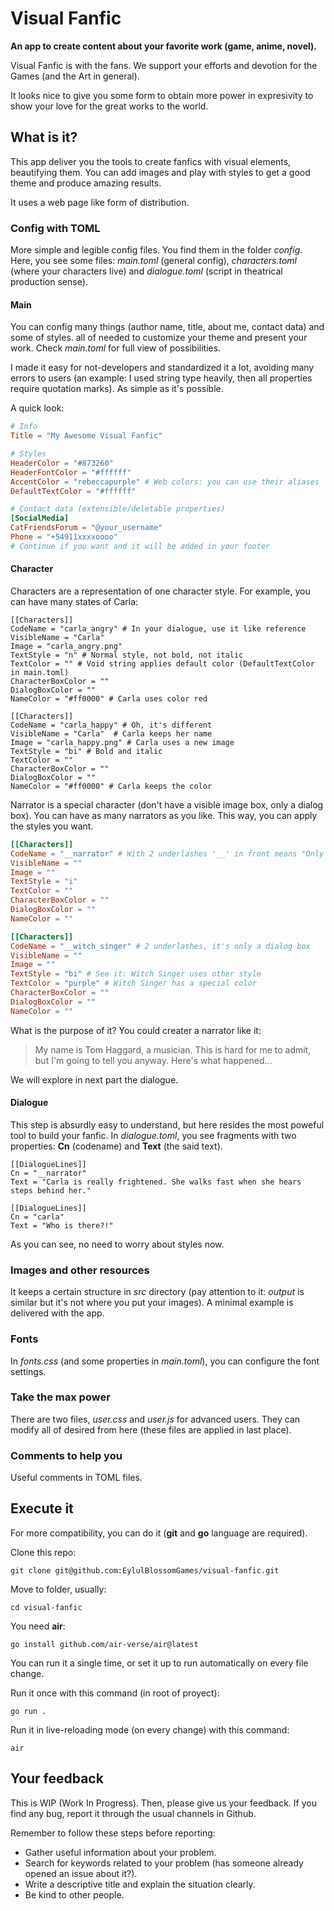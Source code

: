 # Visual Fanfic

**An app to create content about your favorite work (game, anime, novel).**

Visual Fanfic is with the fans. We support your efforts and devotion for the Games (and the Art in general).

It looks nice to give you some form to obtain more power in expresivity to show your love for the great works to the world.

## What is it?

This app deliver you the tools to create fanfics with visual elements, beautifying them. You can add images and play with styles to get a good theme and produce amazing results.

It uses a web page like form of distribution.

### Config with TOML

More simple and legible config files. You find them in the folder *config*. Here, you see some files: *main.toml* (general config), *characters.toml* (where your characters live) and *dialogue.toml* (script in theatrical production sense).

#### Main

You can config many things (author name, title, about me, contact data) and some of styles. all of needed to customize your theme and present your work. Check *main.toml* for full view of possibilities.

I made it easy for not-developers and standardized it a lot, avoiding many errors to users (an example: I used string type heavily, then all properties require quotation marks). As simple as it's possible.

A quick look:

```toml
# Info
Title = "My Awesome Visual Fanfic"

# Styles
HeaderColor = "#873260"
HeaderFontColor = "#ffffff"
AccentColor = "rebeccapurple" # Web colors: you can use their aliases
DefaultTextColor = "#ffffff"

# Contact data (extensible/deletable properties)
[SocialMedia]
CatFriendsForum = "@your_username"
Phone = "+54911xxxxoooo"
# Continue if you want and it will be added in your footer
```

#### Character

Characters are a representation of one character style. For example, you can have many states of Carla:

```
[[Characters]]
CodeName = "carla_angry" # In your dialogue, use it like reference
VisibleName = "Carla" 
Image = "carla_angry.png"
TextStyle = "n" # Normal style, not bold, not italic
TextColor = "" # Void string applies default color (DefaultTextColor in main.toml)
CharacterBoxColor = ""
DialogBoxColor = ""
NameColor = "#ff0000" # Carla uses color red

[[Characters]]
CodeName = "carla_happy" # Oh, it's different
VisibleName = "Carla"  # Carla keeps her name
Image = "carla_happy.png" # Carla uses a new image
TextStyle = "bi" # Bold and italic
TextColor = ""
CharacterBoxColor = ""
DialogBoxColor = ""
NameColor = "#ff0000" # Carla keeps the color
```

Narrator is a special character (don't have a visible image box, only a dialog box). You can have as many narrators as you like. This way, you can apply the styles you want.

```toml
[[Characters]]
CodeName = "__narrator" # With 2 underlashes '__' in front means "Only text Box"
VisibleName = "" 
Image = ""
TextStyle = "i"
TextColor = ""
CharacterBoxColor = ""
DialogBoxColor = ""
NameColor = ""

[[Characters]]
CodeName = "__witch_singer" # 2 underlashes, it's only a dialog box
VisibleName = "" 
Image = ""
TextStyle = "bi" # See it: Witch Singer uses other style
TextColor = "purple" # Witch Singer has a special color 
CharacterBoxColor = ""
DialogBoxColor = ""
NameColor = ""
```
What is the purpose of it? You could creater a narrator like it:

> My name is Tom Haggard, a musician. This is hard for me to admit, but I'm going to tell you anyway. Here's what happened...

We will explore in next part the dialogue.

#### Dialogue

This step is absurdly easy to understand, but here resides the most poweful tool to build your fanfic. In *dialogue.toml*, you see fragments with two properties: **Cn** (codename) and **Text** (the said text).

```
[[DialogueLines]]
Cn = "__narrator"
Text = "Carla is really frightened. She walks fast when she hears steps behind her."

[[DialogueLines]]
Cn = "carla"
Text = "Who is there?!"
```

As you can see, no need to worry about styles now.

### Images and other resources

It keeps a certain structure in *src* directory (pay attention to it: *output* is similar but it's not where you put your images). A minimal example is delivered with the app.

### Fonts

In *fonts.css* (and some properties in *main.toml*), you can configure the font settings.

### Take the max power

There are two files, *user.css* and *user.js* for advanced users. They can modify all of desired from here (these files are applied in last place).

### Comments to help you

Useful comments in TOML files.

## Execute it

For more compatibility, you can do it (**git** and **go** language are required). 

Clone this repo:

```
git clone git@github.com:EylulBlossomGames/visual-fanfic.git
```

Move to folder, usually:

```
cd visual-fanfic
```

You need **air**:

```
go install github.com/air-verse/air@latest
```

You can run it a single time, or set it up to run automatically on every file change.

Run it once with this command (in root of proyect):

```
go run .
```
Run it in live-reloading mode (on every change) with this command:

```
air
```

## Your feedback

This is WIP  (Work In Progress). Then, please give us your feedback. If you find any bug, report it through the usual channels in Github.

Remember to follow these steps before reporting:

* Gather useful information about your problem.
* Search for keywords related to your problem (has someone already opened an issue about it?).
* Write a descriptive title and explain the situation clearly.
* Be kind to other people.